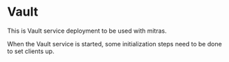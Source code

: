 # Vault

This is Vault service deployment to be used with mitras.

When the Vault service is started, some initialization steps need to be done to set clients up.
